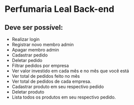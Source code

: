 # Perfumaria Leal Back-end

## Deve ser possível:

- Realizar login
- Registrar novo membro admin
- Apagar membro admin
- Cadastrar pedido
- Deletar pedido
- Filtrar pedidos por empresa
- Ver valor investido em cada mês e no mês que você está
- Ver total de pedidos feito no mês
- Ver total de pedidos de cada empresa.
- Cadastrar produto em seu respectivo pedido
- Deletar produto
- Lista todos os produtos em seu respectivo pedido.
